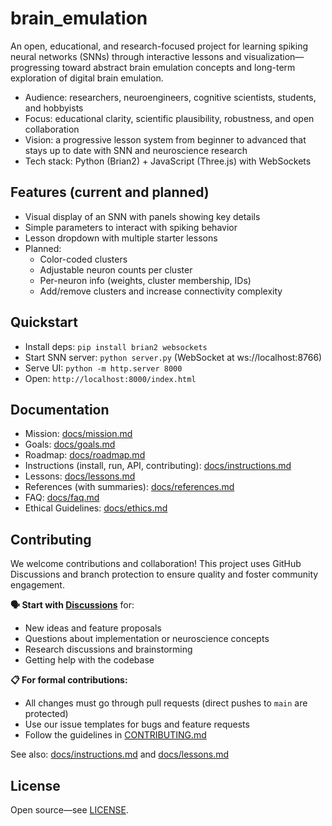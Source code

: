 # brain_emulation

An open, educational, and research-focused project for learning spiking neural networks (SNNs) through interactive lessons and visualization—progressing toward abstract brain emulation concepts and long-term exploration of digital brain emulation.

- Audience: researchers, neuroengineers, cognitive scientists, students, and hobbyists
- Focus: educational clarity, scientific plausibility, robustness, and open collaboration
- Vision: a progressive lesson system from beginner to advanced that stays up to date with SNN and neuroscience research
- Tech stack: Python (Brian2) + JavaScript (Three.js) with WebSockets

## Features (current and planned)
- Visual display of an SNN with panels showing key details
- Simple parameters to interact with spiking behavior
- Lesson dropdown with multiple starter lessons
- Planned:
  - Color-coded clusters
  - Adjustable neuron counts per cluster
  - Per-neuron info (weights, cluster membership, IDs)
  - Add/remove clusters and increase connectivity complexity

## Quickstart
- Install deps: `pip install brian2 websockets`
- Start SNN server: `python server.py`  (WebSocket at ws://localhost:8766)
- Serve UI: `python -m http.server 8000`
- Open: `http://localhost:8000/index.html`

## Documentation
- Mission: [docs/mission.md](./docs/mission.md)
- Goals: [docs/goals.md](./docs/goals.md)
- Roadmap: [docs/roadmap.md](./docs/roadmap.md)
- Instructions (install, run, API, contributing): [docs/instructions.md](./docs/instructions.md)
- Lessons: [docs/lessons.md](./docs/lessons.md)
- References (with summaries): [docs/references.md](./docs/references.md)
- FAQ: [docs/faq.md](./docs/faq.md)
- Ethical Guidelines: [docs/ethics.md](./docs/ethics.md)

## Contributing

We welcome contributions and collaboration! This project uses GitHub Discussions and branch protection to ensure quality and foster community engagement.

**🗣️ Start with [Discussions](https://github.com/venturaEffect/brain_emulation/discussions)** for:
- New ideas and feature proposals
- Questions about implementation or neuroscience concepts  
- Research discussions and brainstorming
- Getting help with the codebase

**📋 For formal contributions:**
- All changes must go through pull requests (direct pushes to `main` are protected)
- Use our issue templates for bugs and feature requests
- Follow the guidelines in [CONTRIBUTING.md](./CONTRIBUTING.md)

See also: [docs/instructions.md](./docs/instructions.md) and [docs/lessons.md](./docs/lessons.md)

## License
Open source—see [LICENSE](./LICENSE).